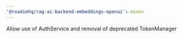 ```yaml
---
'@roadiehq/rag-ai-backend-embeddings-openai': minor
---
```


Allow use of AuthService and removal of deprecated TokenManager
